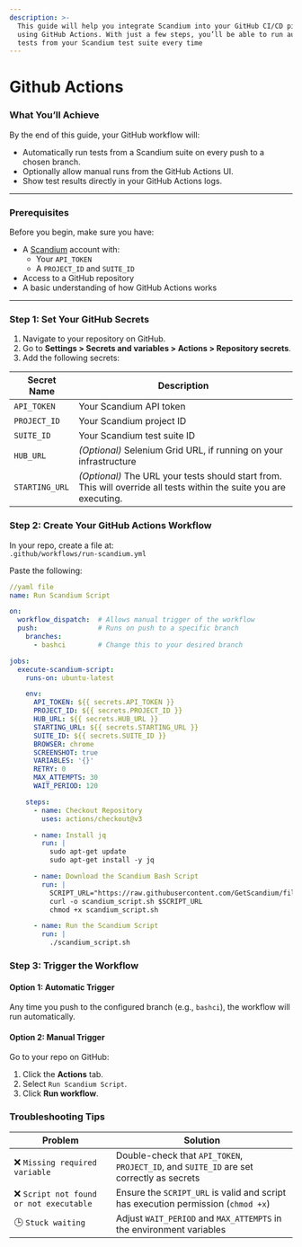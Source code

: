 ```yaml
---
description: >-
  This guide will help you integrate Scandium into your GitHub CI/CD pipeline
  using GitHub Actions. With just a few steps, you’ll be able to run automated
  tests from your Scandium test suite every time
---
```


# Github Actions

### What You’ll Achieve

By the end of this guide, your GitHub workflow will:

* Automatically run tests from a Scandium suite on every push to a chosen branch.
* Optionally allow manual runs from the GitHub Actions UI.
* Show test results directly in your GitHub Actions logs.

***

### Prerequisites

Before you begin, make sure you have:

* A [Scandium](https://getscandium.com) account with:
  * Your `API_TOKEN`
  * A `PROJECT_ID` and `SUITE_ID`
* Access to a GitHub repository
* A basic understanding of how GitHub Actions works

***

### Step 1: Set Your GitHub Secrets

1. Navigate to your repository on GitHub.
2. Go to **Settings > Secrets and variables > Actions > Repository secrets**.
3. Add the following secrets:

| **Secret Name** | **Description**                                                                                                     |
| --------------- | ------------------------------------------------------------------------------------------------------------------- |
| `API_TOKEN`     | Your Scandium API token                                                                                             |
| `PROJECT_ID`    | Your Scandium project ID                                                                                            |
| `SUITE_ID`      | Your Scandium test suite ID                                                                                         |
| `HUB_URL`       | _(Optional)_ Selenium Grid URL, if running on your infrastructure                                                   |
| `STARTING_URL`  | _(Optional)_ The URL your tests should start from. This will override all tests within the suite you are executing. |

### Step 2: Create Your GitHub Actions Workflow

In your repo, create a file at:\
`.github/workflows/run-scandium.yml`

Paste the following:

```yaml
//yaml file
name: Run Scandium Script

on:
  workflow_dispatch:  # Allows manual trigger of the workflow
  push:               # Runs on push to a specific branch
    branches:
      - bashci        # Change this to your desired branch

jobs:
  execute-scandium-script:
    runs-on: ubuntu-latest

    env:
      API_TOKEN: ${{ secrets.API_TOKEN }}
      PROJECT_ID: ${{ secrets.PROJECT_ID }}
      HUB_URL: ${{ secrets.HUB_URL }}
      STARTING_URL: ${{ secrets.STARTING_URL }}
      SUITE_ID: ${{ secrets.SUITE_ID }}
      BROWSER: chrome
      SCREENSHOT: true
      VARIABLES: '{}'
      RETRY: 0
      MAX_ATTEMPTS: 30
      WAIT_PERIOD: 120

    steps:
      - name: Checkout Repository
        uses: actions/checkout@v3

      - name: Install jq
        run: |
          sudo apt-get update
          sudo apt-get install -y jq

      - name: Download the Scandium Bash Script
        run: |
          SCRIPT_URL="https://raw.githubusercontent.com/GetScandium/files/refs/heads/main/scandium_script.sh"
          curl -o scandium_script.sh $SCRIPT_URL
          chmod +x scandium_script.sh

      - name: Run the Scandium Script
        run: |
          ./scandium_script.sh
```

### Step 3: Trigger the Workflow

#### Option 1: Automatic Trigger

Any time you push to the configured branch (e.g., `bashci`), the workflow will run automatically.

#### Option 2: Manual Trigger

Go to your repo on GitHub:

1. Click the **Actions** tab.
2. Select `Run Scandium Script`.
3. Click **Run workflow**.

### Troubleshooting Tips

| **Problem**                            | **Solution**                                                                             |
| -------------------------------------- | ---------------------------------------------------------------------------------------- |
| ❌ `Missing required variable`          | Double-check that `API_TOKEN`, `PROJECT_ID`, and `SUITE_ID` are set correctly as secrets |
| ❌ `Script not found or not executable` | Ensure the `SCRIPT_URL` is valid and script has execution permission (`chmod +x`)        |
| 🕒 `Stuck waiting`                     | Adjust `WAIT_PERIOD` and `MAX_ATTEMPTS` in the environment variables                     |
